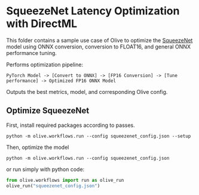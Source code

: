 # SqueezeNet Latency Optimization with DirectML
This folder contains a sample use case of Olive to optimize the [SqueezeNet](https://pytorch.org/hub/pytorch_vision_squeezenet/) model using ONNX conversion, conversion to FLOAT16, and general ONNX performance tuning.

Performs optimization pipeline:

    PyTorch Model -> [Convert to ONNX] -> [FP16 Conversion] -> [Tune performance] -> Optimized FP16 ONNX Model

Outputs the best metrics, model, and corresponding Olive config.

## Optimize SqueezeNet
First, install required packages according to passes.
```
python -m olive.workflows.run --config squeezenet_config.json --setup
```
Then, optimize the model
```
python -m olive.workflows.run --config squeezenet_config.json
```

or run simply with python code:

```python
from olive.workflows import run as olive_run
olive_run("squeezenet_config.json")
```
